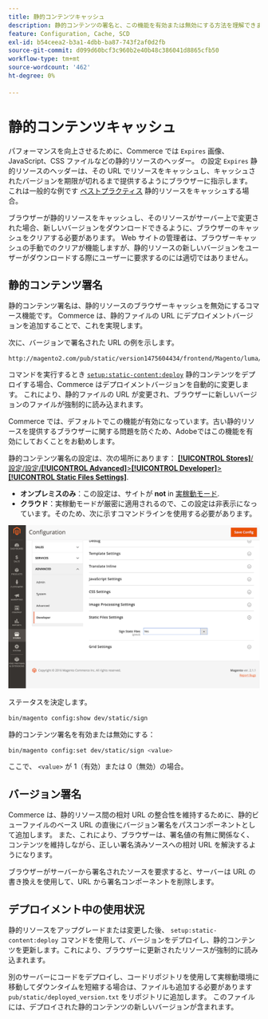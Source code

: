 ```yaml
---
title: 静的コンテンツキャッシュ
description: 静的コンテンツの署名と、この機能を有効または無効にする方法を理解できます。
feature: Configuration, Cache, SCD
exl-id: b54ceea2-b3a1-4dbb-ba87-743f2af0d2fb
source-git-commit: d099d60bcf3c960b2e40b48c386041d8865cfb50
workflow-type: tm+mt
source-wordcount: '462'
ht-degree: 0%

---
```


# 静的コンテンツキャッシュ

パフォーマンスを向上させるために、Commerce では `Expires` 画像、JavaScript、CSS ファイルなどの静的リソースのヘッダー。
の設定 `Expires` 静的リソースのヘッダーは、その URL でリソースをキャッシュし、キャッシュされたバージョンを期限が切れるまで提供するようにブラウザーに指示します。
これは一般的な例です [ベストプラクティス](https://developer.yahoo.com/performance/rules.html#expires=) 静的リソースをキャッシュする場合。

ブラウザーが静的リソースをキャッシュし、そのリソースがサーバー上で変更された場合、新しいバージョンをダウンロードできるように、ブラウザーのキャッシュをクリアする必要があります。
Web サイトの管理者は、ブラウザーキャッシュの手動でのクリアが機能しますが、静的リソースの新しいバージョンをユーザーがダウンロードする際にユーザーに要求するのには適切ではありません。

## 静的コンテンツ署名

静的コンテンツ署名は、静的リソースのブラウザーキャッシュを無効にするコマース機能です。
Commerce は、静的ファイルの URL にデプロイメントバージョンを追加することで、これを実現します。

次に、バージョンで署名された URL の例を示します。

```terminal
http://magento2.com/pub/static/version1475604434/frontend/Magento/luma/en_US/images/logo.svg
```

コマンドを実行するとき [`setup:static-content:deploy`](../cli/static-view-file-deployment.md) 静的コンテンツをデプロイする場合、Commerce はデプロイメントバージョンを自動的に変更します。
これにより、静的ファイルの URL が変更され、ブラウザーに新しいバージョンのファイルが強制的に読み込まれます。

Commerce では、デフォルトでこの機能が有効になっています。古い静的リソースを提供するブラウザーに関する問題を防ぐため、Adobeではこの機能を有効にしておくことをお勧めします。

静的コンテンツ署名の設定は、次の場所にあります： [**[!UICONTROL Stores]**/設定/設定/**[!UICONTROL Advanced]**>**[!UICONTROL Developer]**>**[!UICONTROL Static Files Settings]**](https://docs.magento.com/user-guide/system/static-file-signature.html).

- **オンプレミスのみ**：この設定は、サイトが **not** in [実稼動モード](https://experienceleague.adobe.com/docs/commerce-operations/configuration-guide/setup/application-modes.html#production-mode).
- **クラウド**：実稼動モードが厳密に適用されるので、この設定は非表示になっています。そのため、次に示すコマンドラインを使用する必要があります。

![静的ファイル設定](../../assets/configuration/static-files-settings.png)

ステータスを決定します。

```bash
bin/magento config:show dev/static/sign
```

静的コンテンツ署名を有効または無効にする：

```bash
bin/magento config:set dev/static/sign <value>
```

ここで、 `<value>` が 1（有効）または 0（無効）の場合。

## バージョン署名

Commerce は、静的リソース間の相対 URL の整合性を維持するために、静的ビューファイルのベース URL の直後にバージョン署名をパスコンポーネントとして追加します。
また、これにより、ブラウザーは、署名値の有無に関係なく、コンテンツを維持しながら、正しい署名済みソースへの相対 URL を解決するようになります。

ブラウザーがサーバーから署名されたソースを要求すると、サーバーは URL の書き換えを使用して、URL から署名コンポーネントを削除します。

## デプロイメント中の使用状況

静的リソースをアップグレードまたは変更した後、 `setup:static-content:deploy` コマンドを使用して、バージョンをデプロイし、静的コンテンツを更新します。これにより、ブラウザーに更新されたリソースが強制的に読み込まれます。

別のサーバーにコードをデプロイし、コードリポジトリを使用して実稼動環境に移動してダウンタイムを短縮する場合は、ファイルも追加する必要があります `pub/static/deployed_version.txt` をリポジトリに追加します。
このファイルには、デプロイされた静的コンテンツの新しいバージョンが含まれます。
